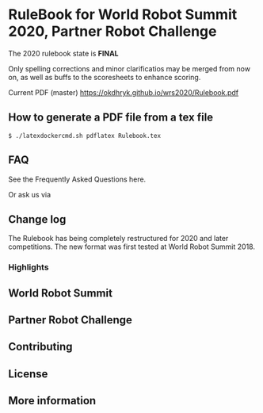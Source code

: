 # RuleBook for World Robot Summit 2020, Partner Robot Challenge
The 2020 rulebook state is **FINAL**

Only spelling corrections and minor clarificatios may be merged from now on, as well as buffs to the scoresheets to enhance scoring. 

Current PDF (master) https://okdhryk.github.io/wrs2020/Rulebook.pdf

## How to generate a PDF file from a tex file
```
$ ./latexdockercmd.sh pdflatex Rulebook.tex
```

## FAQ
See the Frequently Asked Questions here.

Or ask us via 

## Change log
The Rulebook has being completely restructured for 2020 and later competitions. The new format was first tested at World Robot Summit 2018.

### Highlights


## World Robot Summit

## Partner Robot Challenge

## Contributing

## License

## More information



